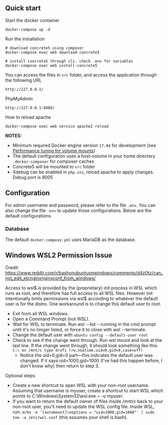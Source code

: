 ## Quick start

Start the docker container

    docker-compose up -d
    
Run the installation
    
    # download concrete5 using composer
    docker-compose exec web download-concrete5
    
    # install concrete5 through cli. check .env for variables
    docker-compose exec web install-concrete5
    
You can access the files in `src` folder, and access the application through the following URL

    http://127.0.0.1/
    
PhpMyAdmin

    http://127.0.0.1:8888/
    
How to reload apache

    docker-compose exec web service apache2 reload

**NOTES:** 
- Minimum required Docker engine version `17.04` for development (see [Performance tuning for volume mounts](https://docs.docker.com/docker-for-mac/osxfs-caching/))
- The default configuration uses a host-volume in your home directory `.docker-composer` for composer caches
- Concrete5 will be mounted to `src` folder
- Xdebug can be enabled in `php.ini`, reload apache to apply changes. Debug port is 9005 

## Configuration

For admin username and password, please refer to the file `.env`. You can also change the file `.env` to update those configurations. Below are the default configurations.

### Database

The default `docker-compose.yml` uses MariaDB as the database.

## Windows WSL2 Permission Issue
Credit: https://www.reddit.com/r/bashonubuntuonwindows/comments/d4z0tz/can_not_edit_etcnginxnginxconf_from_windows/

Access to wsl$ is provided by the (proprietary) init process in WSL which runs as root, and therefore has full access to all WSL files. However init intentionally limits permissions via wsl$ according to whatever the default user is for the distro. One workaround is to change this default user to root.

- Exit from all WSL windows.
- Open a Command Prompt (not WSL).
- Wait for WSL to terminate. Run wsl --list --running in the cmd prompt until it's no longer listed, or force it to close with wsl --terminate.
- Change the default user with `ubuntu config --default-user root`
- Check to see if the change went through. Run wsl mount and look at the last line. If the change went through, it should look something like this: `C:\ on /mnt/c type drvfs (rw,noatime,uid=0,gid=0,case=off)`
  - Notice the uid=0,gid=0 part—this indicates the default user was changed. If it says uid=1000,gid=1000 (I've had this happen before, I don't know why) then return to step 3.

Optional steps
- Create a new shortcut to open WSL with your non-root username. Assuming that username is myuser, create a shortcut to start WSL which points to C:\Windows\System32\wsl.exe ~ -u myuser.
- If you want to return the default owner of files inside /mnt/c back to your non-root user, you'll need to update the WSL config file. Inside WSL, run: `echo -e '[automount]\noptions = "uid=1000,gid=1000"' | sudo tee -a /etc/wsl.conf` (this assumes your shell is bash).
